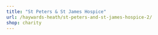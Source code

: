 ```yaml
---
title: "St Peters & St James Hospice"
url: /haywards-heath/st-peters-and-st-james-hospice-2/
shop: charity
---
```


